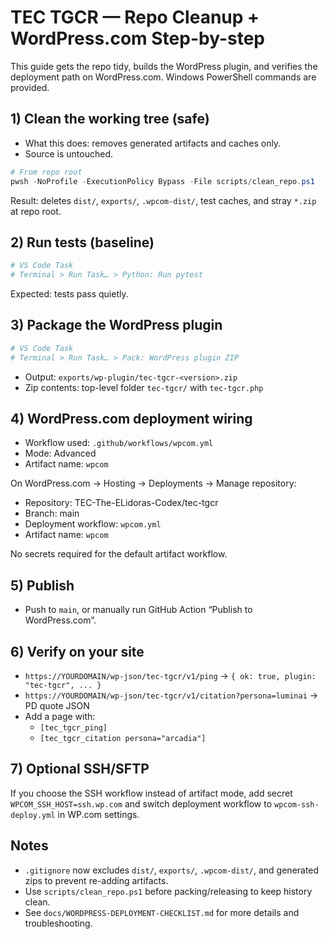 # TEC TGCR — Repo Cleanup + WordPress.com Step-by-step

This guide gets the repo tidy, builds the WordPress plugin, and verifies the deployment path on WordPress.com. Windows PowerShell commands are provided.

## 1) Clean the working tree (safe)

- What this does: removes generated artifacts and caches only.
- Source is untouched.

```powershell
# From repo root
pwsh -NoProfile -ExecutionPolicy Bypass -File scripts/clean_repo.ps1
```

Result: deletes `dist/`, `exports/`, `.wpcom-dist/`, test caches, and stray `*.zip` at repo root.

## 2) Run tests (baseline)

```powershell
# VS Code Task
# Terminal > Run Task… > Python: Run pytest
```

Expected: tests pass quietly.

## 3) Package the WordPress plugin

```powershell
# VS Code Task
# Terminal > Run Task… > Pack: WordPress plugin ZIP
```

- Output: `exports/wp-plugin/tec-tgcr-<version>.zip`
- Zip contents: top-level folder `tec-tgcr/` with `tec-tgcr.php`

## 4) WordPress.com deployment wiring

- Workflow used: `.github/workflows/wpcom.yml`
- Mode: Advanced
- Artifact name: `wpcom`

On WordPress.com → Hosting → Deployments → Manage repository:
- Repository: TEC-The-ELidoras-Codex/tec-tgcr
- Branch: main
- Deployment workflow: `wpcom.yml`
- Artifact name: `wpcom`

No secrets required for the default artifact workflow.

## 5) Publish

- Push to `main`, or manually run GitHub Action “Publish to WordPress.com”.

## 6) Verify on your site

- `https://YOURDOMAIN/wp-json/tec-tgcr/v1/ping` → `{ ok: true, plugin: "tec-tgcr", ... }`
- `https://YOURDOMAIN/wp-json/tec-tgcr/v1/citation?persona=luminai` → PD quote JSON
- Add a page with:
  - `[tec_tgcr_ping]`
  - `[tec_tgcr_citation persona="arcadia"]`

## 7) Optional SSH/SFTP

If you choose the SSH workflow instead of artifact mode, add secret `WPCOM_SSH_HOST=ssh.wp.com` and switch deployment workflow to `wpcom-ssh-deploy.yml` in WP.com settings.

## Notes

- `.gitignore` now excludes `dist/`, `exports/`, `.wpcom-dist/`, and generated zips to prevent re-adding artifacts.
- Use `scripts/clean_repo.ps1` before packing/releasing to keep history clean.
- See `docs/WORDPRESS-DEPLOYMENT-CHECKLIST.md` for more details and troubleshooting.
